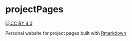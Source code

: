 # projectPages

[![CC BY 4.0](https://img.shields.io/badge/License-CC%20BY%204.0-lightgrey.svg)](http://creativecommons.org/licenses/by/4.0/)

Personal website for project pages built with [Rmarkdown](https://rmarkdown.rstudio.com/)

